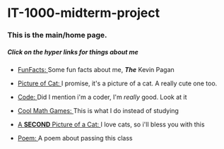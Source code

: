 # IT-1000-midterm-project

### This is the **main/home** page.  
##### Click on the hyper links for things about me

- [FunFacts: ](https://github.com/KayvonPaygon/IT-1000-midterm-project/blob/main/funfacts.md) Some fun facts about me, **_The_** Kevin Pagan

- [Picture of Cat: ](Xmilkcat.jpg) I promise, it's a picture of a cat. A really cute one too.

- [Code: ]() Did I mention i'm a coder, I'm _really_ good. Look at it

- [Cool Math Games: ]() This is what I do instead of studying

- [A **SECOND** Picture of a Cat: ]() I love cats, so i'll bless you with this

- [Poem: ]() A poem about passing this class
